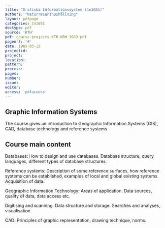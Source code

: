 ```yaml
---
title: "Grafiska Informationssystem (1n1651)"
authors: "Naturresurshushållning"
layout: pdfpage
categories: 1n1651
doctype: pdf
source: 'KTH'
pdf: course-projects_KTH_NRH_1989.pdf
pageurl: '#'
date: 1989-03-15
projectid:
project:
location:
pattern:
process:
pages:
number:
issue:
editor:
access: 'pdfaccess'
---
```


## Graphic Information Systems

The course gives an introduction to Geographic Information Systems (GIS), CAD, database technology and reference systems

## Course main content

Databases: How to design and use databases. Database structure, query languages, different types of database structures.

Reference systems: Description of some reference surfaces, how reference systems can be established, examples of local and global existing systems. Acquisition of data.

Geographic Information Technology: Areas of application. Data sources, quality of data, data access etc.

Digitising and scanning. Data structure and storage. Searches and analyses, visualisation.

CAD: Principles of graphic representation, drawing technique, norms.

